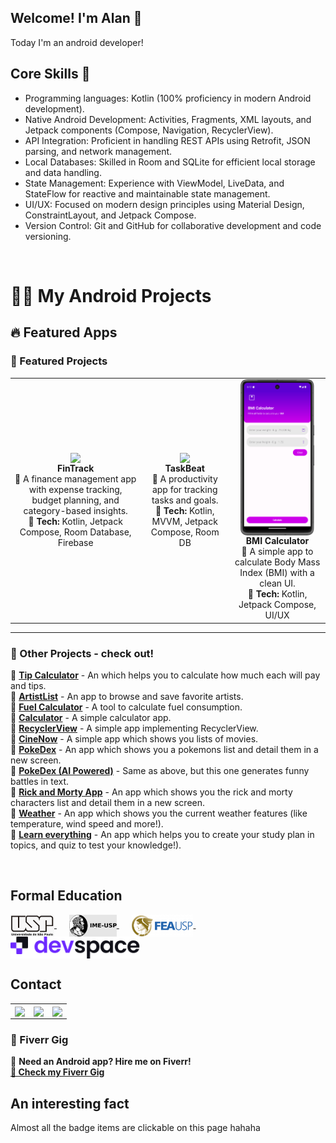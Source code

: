 ## Welcome! I'm Alan 👋<br>
Today I'm an android developer!

## Core Skills 🚀
 - Programming languages: Kotlin (100% proficiency in modern Android development).
 - Native Android Development: Activities, Fragments, XML layouts, and Jetpack components (Compose, Navigation, RecyclerView).
 - API Integration: Proficient in handling REST APIs using Retrofit, JSON parsing, and network management.
 - Local Databases: Skilled in Room and SQLite for efficient local storage and data handling.
 - State Management: Experience with ViewModel, LiveData, and StateFlow for reactive and maintainable state management.
 - UI/UX: Focused on modern design principles using Material Design, ConstraintLayout, and Jetpack Compose.
 - Version Control: Git and GitHub for collaborative development and code versioning.

<br>

# 📱🚀 My Android Projects
## 🔥 Featured Apps  
### 🚀 Featured Projects

<table>
  <tr>
    <td align="center">
      <a href="https://github.com/alanliongar/FinTrack">
        <img src="https://github.com/alanliongar/FinTrack/blob/main/Screenshots/Screenshot_20240909_130648.png" style="height:250px; vertical-align:middle;"/>
      </a>
      <br>
      <b>FinTrack</b>
      <br>
      📌 A finance management app with expense tracking, budget planning, and category-based insights.
      <br>🔹 <b>Tech:</b> Kotlin, Jetpack Compose, Room Database, Firebase
    </td>
    <td align="center">
      <a href="https://github.com/alanliongar/TaskBeat">
        <img src="https://github.com/alanliongar/TaskBeat/blob/main/Taskbeat01.png" style="height:250px; vertical-align:middle;"/>
      </a>
      <br>
      <b>TaskBeat</b>
      <br>
      📌 A productivity app for tracking tasks and goals.
      <br>🔹 <b>Tech:</b> Kotlin, MVVM, Jetpack Compose, Room DB
    </td>
    <td align="center">
      <a href="https://github.com/alanliongar/BMI_Calculator">
        <img src="https://github.com/alanliongar/BMI_Calculator/blob/master/Screenshot_01.png" style="height:250px; vertical-align:middle;"/>
      </a>
      <br>
      <b>BMI Calculator</b>
      <br>
      📌 A simple app to calculate Body Mass Index (BMI) with a clean UI.
      <br>🔹 <b>Tech:</b> Kotlin, Jetpack Compose, UI/UX
    </td>
  </tr>
</table>

---

### 📌 Other Projects - check out!
🔹 **[Tip Calculator](https://github.com/alanliongar/Tip_Calculator)** - An which helps you to calculate how much each will pay and tips.<br>
🔹 **[ArtistList](https://github.com/alanliongar/ArtistList)** - An app to browse and save favorite artists.<br>
🔹 **[Fuel Calculator](https://github.com/alanliongar/Fuel_Calculator)** - A tool to calculate fuel consumption.<br>
🔹 **[Calculator](https://github.com/alanliongar/Calculator)** - A simple calculator app.<br>
🔹 **[RecyclerView](https://github.com/alanliongar/Recyclerview)** - A simple app implementing RecyclerView.<br>
🔹 **[CineNow](https://github.com/alanliongar/CineNow)** - A simple app which shows you lists of movies.<br>
🔹 **[PokeDex](https://github.com/alanliongar/PokeDex)** - An app which shows you a pokemons list and detail them in a new screen.<br>
🔹 **[PokeDex (AI Powered)](https://github.com/alanliongar/PokeDex_Hacksprint_2025)** - Same as above, but this one generates funny battles in text.<br>
🔹 **[Rick and Morty App](https://github.com/alanliongar/rickandmorty)** - An app which shows you the rick and morty characters list and detail them in a new screen.<br>
🔹 **[Weather](https://github.com/alanliongar/weather)** - An app which shows you the current weather features (like temperature, wind speed and more!).<br>
🔹 **[Learn everything](https://github.com/alanliongar/LearnEverythingBot)** - An app which helps you to create your study plan in topics, and quiz to test your knowledge!).<br>

<br>
<h2>Formal Education</h2>
<a href="https://www5.usp.br/#english">
  <img align="center" src="https://github.com/alanliongar/alanliongar/blob/main/USP.png" style="height:35px; vertical-align:middle;"/>
</a>
&nbsp;&nbsp;&nbsp;&nbsp;
<a href="https://www.ime.usp.br/en/institute/">
  <img align="center" src="https://github.com/alanliongar/alanliongar/blob/main/ImeUSP.png" style="height:35px; vertical-align:middle;"/>
</a>
&nbsp;&nbsp;&nbsp;&nbsp;
<a href="https://www.fea.usp.br/en">
  <img align="center" src="https://github.com/alanliongar/alanliongar/blob/main/FeaUSP.png" style="height:35px; vertical-align:middle;"/>
</a>
&nbsp;&nbsp;&nbsp;&nbsp;
<a href="https://www.linkedin.com/company/comunidadedevspace/">
  <img align="center" src="https://github.com/alanliongar/alanliongar/blob/main/DevspaceLogo.png" style="height:35px; vertical-align:middle;"/>
</a>
<br>
<h2>Contact</h2>
<table>
  <tr>
    <td align="center">
      <a href="https://discord.com/users/gar233/">
        <img src="https://img.shields.io/badge/Discord-%235865F2.svg?style=for-the-badge&logo=discord&logoColor=white" style="height:35px; vertical-align:middle;"/>
      </a>
    </td>
    <td align="center">
      <a href="mailto:alan.lucindo.gomes@alumni.usp.br">
        <img src="https://img.shields.io/badge/Gmail-D14836?style=for-the-badge&logo=gmail&logoColor=white" style="height:35px; vertical-align:middle;"/>
      </a>
    </td>
    <td align="center">
      <a href="https://www.linkedin.com/in/alan-gomes-g">
        <img src="https://img.shields.io/badge/linkedin-%230077B5.svg?style=for-the-badge&logo=linkedin&logoColor=white" style="height:35px; vertical-align:middle;"/>
      </a>
    </td>
  </tr>
</table>

### 📌 Fiverr Gig
💼 **Need an Android app? Hire me on Fiverr!**  
**[🔗 Check my Fiverr Gig](https://www.fiverr.com/alanliongar/)**
<br>
<h2>An interesting fact</h2>
Almost all the badge items are clickable on this page hahaha
